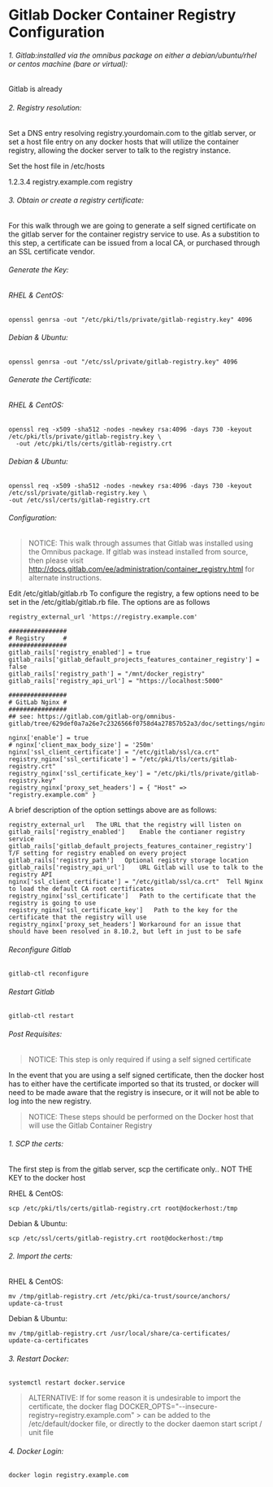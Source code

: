 # Gitlab Docker Container Registry Configuration
###### 1. Gitlab:installed via the omnibus package on either a debian/ubuntu/rhel or centos machine (bare or virtual):

Gitlab is already 
###### 2. Registry resolution:
Set a DNS entry resolving registry.yourdomain.com to the gitlab server, or set a host file entry on any docker hosts that will utilize the container registry, allowing the docker server to talk to the registry instance.

Set the host file in /etc/hosts

  1.2.3.4     registry.example.com registry

###### 3. Obtain or create a registry certificate:
For this walk through we are going to generate a self signed certificate on the gitlab server for the container registry service to use. As a substition to this step, a certificate can be issued from a local CA, or purchased through an SSL certificate vendor.

###### Generate the Key:

###### RHEL & CentOS:
```
openssl genrsa -out "/etc/pki/tls/private/gitlab-registry.key" 4096
```
###### Debian & Ubuntu:
```
openssl genrsa -out "/etc/ssl/private/gitlab-registry.key" 4096
```
###### Generate the Certificate:

###### RHEL & CentOS:
```
openssl req -x509 -sha512 -nodes -newkey rsa:4096 -days 730 -keyout /etc/pki/tls/private/gitlab-registry.key \ 
  -out /etc/pki/tls/certs/gitlab-registry.crt
```
###### Debian  & Ubuntu:
```
openssl req -x509 -sha512 -nodes -newkey rsa:4096 -days 730 -keyout /etc/ssl/private/gitlab-registry.key \
-out /etc/ssl/certs/gitlab-registry.crt
```

###### Configuration:
> NOTICE:
> This walk through assumes that Gitlab was installed using the Omnibus package. If gitlab was instead installed from source,
> then please visit http://docs.gitlab.com/ee/administration/container_registry.html for alternate instructions.

Edit /etc/gitlab/gitlab.rb
To configure the registry, a few options need to be set in the /etc/gitlab/gitlab.rb file. The options are as follows
```
registry_external_url 'https://registry.example.com'

################
# Registry     #
################
gitlab_rails['registry_enabled'] = true
gitlab_rails['gitlab_default_projects_features_container_registry'] = false
gitlab_rails['registry_path'] = "/mnt/docker_registry"
gitlab_rails['registry_api_url'] = "https://localhost:5000"

################
# GitLab Nginx #
################
## see: https://gitlab.com/gitlab-org/omnibus-gitlab/tree/629def0a7a26e7c2326566f0758d4a27857b52a3/doc/settings/nginx.md

nginx['enable'] = true
# nginx['client_max_body_size'] = '250m'
nginx['ssl_client_certificate'] = "/etc/gitlab/ssl/ca.crt"
registry_nginx['ssl_certificate'] = "/etc/pki/tls/certs/gitlab-registry.crt"
registry_nginx['ssl_certificate_key'] = "/etc/pki/tls/private/gitlab-registry.key"
registry_nginx['proxy_set_headers'] = { "Host" => "registry.example.com" }
```

A brief description of the option settings above are as follows:
```
registry_external_url	The URL that the registry will listen on
gitlab_rails['registry_enabled']	Enable the contianer registry service
gitlab_rails['gitlab_default_projects_features_container_registry']	T/F setting for registry enabled on every project
gitlab_rails['registry_path']	Optional registry storage location
gitlab_rails['registry_api_url']	URL Gitlab will use to talk to the registry API
nginx['ssl_client_certificate'] = "/etc/gitlab/ssl/ca.crt"	Tell Nginx to load the default CA root certificates
registry_nginx['ssl_certificate']	Path to the certificate that the registry is going to use
registry_nginx['ssl_certificate_key']	Path to the key for the certificate that the registry will use
registry_nginx['proxy_set_headers']	Workaround for an issue that should have been resolved in 8.10.2, but left in just to be safe
```
###### Reconfigure Gitlab
```
gitlab-ctl reconfigure
```
###### Restart Gitlab
```
gitlab-ctl restart
```
###### Post Requisites:
> NOTICE:
> This step is only required if using a self signed certificate

In the event that you are using a self signed certificate, then the docker host has to either have the certificate imported so that its trusted, or docker will need to be made aware that the registry is insecure, or it will not be able to log into the new registry.

> NOTICE:
> These steps should be performed on the Docker host that will use the Gitlab Container Registry

###### 1. SCP the certs:
The first step is from the gitlab server, scp the certificate only.. NOT THE KEY to the docker host

RHEL & CentOS:
```
scp /etc/pki/tls/certs/gitlab-registry.crt root@dockerhost:/tmp
```
Debian & Ubuntu:
```
scp /etc/ssl/certs/gitlab-registry.crt root@dockerhost:/tmp
```
###### 2. Import the certs:

RHEL &  CentOS:
```
mv /tmp/gitlab-registry.crt /etc/pki/ca-trust/source/anchors/
update-ca-trust
```

Debian & Ubuntu:
```
mv /tmp/gitlab-registry.crt /usr/local/share/ca-certificates/
update-ca-certificates
```
###### 3.  Restart Docker:
```
systemctl restart docker.service
```
> ALTERNATIVE:
> If for some reason it is undesirable to import the certificate, the docker flag DOCKER_OPTS="--insecure-registry=registry.example.com" > can be added to the /etc/default/docker file, or directly to the docker daemon start script / unit file

###### 4.  Docker Login:
```
docker login registry.example.com
```
